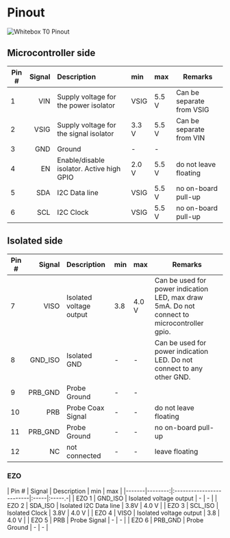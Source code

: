 # <i class="fas fa-microchip"></i> Pinout

![Whitebox T0 Pinout](/_media/whitebox-t0-pinout.svg)

## Microcontroller side

| Pin # | Signal | Description                               | min   | max    | Remarks                   |
|-------|-------:|:------------------------------------------|:------|:-------|---------------------------|
| 1     | VIN    | Supply voltage for the power isolator     | VSIG  | 5.5 V  | Can be separate from VSIG |
| 2     | VSIG   | Supply voltage for the signal isolator    | 3.3 V | 5.5 V  | Can be separate from VIN  |
| 3     | GND    | Ground                                    | -     | -      |                           |
| 4     | EN     | Enable/disable isolator. Active high GPIO | 2.0 V | 5.5 V  | do not leave floating     |
| 5     | SDA    | I2C Data line                             | VSIG  | 5.5 V  | no on-board pull-up       |
| 6     | SCL    | I2C Clock                                 | VSIG  | 5.5 V  | no on-board pull-up       |

## Isolated side

| Pin # | Signal | Description               | min   | max    | Remarks                   |
|-------|-------:|:--------------------------|:------|:-------|---------------------------|
| 7     | VISO    | Isolated voltage output  | 3.8  | 4.0 V   | Can be used for power indication LED, max draw 5mA. Do not connect to microcontroller gpio. |
| 8     | GND_ISO | Isolated GND             | -    | -       | Can be used for power indication LED. Do not connect to any other GND.  |
| 9     | PRB_GND | Probe Ground             | -    | -       |                           |
| 10    | PRB     | Probe Coax Signal        | -    | -       | do not leave floating     |
| 11    | PRB_GND | Probe Ground             | -    | -       | no on-board pull-up       |
| 12    | NC      | not connected            | -    | -       | leave floating            |

### EZO

| Pin # | Signal  | Description              | min  | max    |
|-------|--------:|:-------------------------|:-----|:-----.-|
| EZO 1 | GND_ISO | Isolated voltage output  | -    | -      |
| EZO 2 | SDA_ISO | Isolated I2C Data line   | 3.8V | 4.0 V  |
| EZO 3 | SCL_ISO | Isolated Clock           | 3.8V | 4.0 V  |
| EZO 4 | VISO    | Isolated voltage output  | 3.8  | 4.0 V  |
| EZO 5 | PRB     | Probe Signal             | -    | -      |
| EZO 6 | PRB_GND | Probe Ground             | -    | -      |
